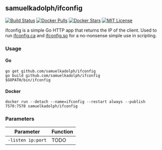 ## samuelkadolph/ifconfig

[![Build Status](https://img.shields.io/travis/samuelkadolph/ifconfig.svg)](https://travis-ci.com/samuelkadolph/ifconfig/ "Build Status")
[![Docker Pulls](https://img.shields.io/docker/pulls/samuelkadolph/ifconfig.svg?style=flat)](https://hub.docker.com/r/samuelkadolph/ifconfig/ "Docker Pulls")
[![Docker Stars](https://img.shields.io/docker/stars/samuelkadolph/ifconfig.svg?style=flat)](https://hub.docker.com/r/samuelkadolph/ifconfig/ "Docker Stars")
[![MIT License](https://img.shields.io/github/license/samuelkadolph/ifconfig.svg?style=flat)](https://github.com/samuelkadolph/ifconfig/blob/master/LICENSE "MIT License")

ifconfig is a simple Go HTTP app that returns the IP of the client. Used to run [ifconfig.ca](https://ifconfig.ca) and
[ifconfig.so](https://ifconfig.so) for a no-nonsense simple use in scripting.

### Usage

#### Go

```
go get github.com/samuelkadolph/ifconfig
go build github.com/samuelkadolph/ifconfig
$GOPATH/bin/ifconfig
```

#### Docker

```
docker run --detach --name=ifconfig --restart always --publish 7570:7570 samuelkadolph/ifconfig
```

### Parameters

| Parameter | Function |
| :----: | --- |
| `-listen ip:port` | TODO |
